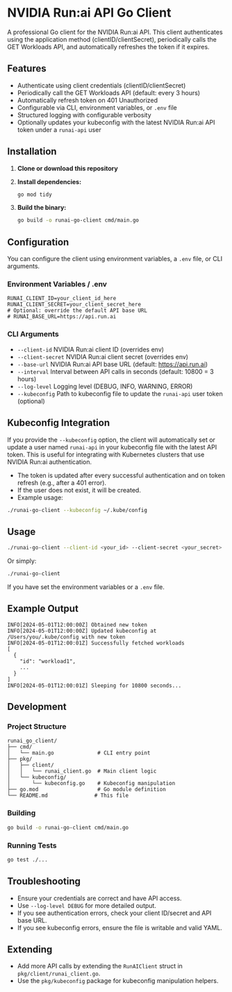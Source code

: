 # NVIDIA Run:ai API Go Client

A professional Go client for the NVIDIA Run:ai API. This client authenticates using the application method (clientID/clientSecret), periodically calls the GET Workloads API, and automatically refreshes the token if it expires.

## Features
- Authenticate using client credentials (clientID/clientSecret)
- Periodically call the GET Workloads API (default: every 3 hours)
- Automatically refresh token on 401 Unauthorized
- Configurable via CLI, environment variables, or `.env` file
- Structured logging with configurable verbosity
- Optionally updates your kubeconfig with the latest NVIDIA Run:ai API token under a `runai-api` user

## Installation

1. **Clone or download this repository**

2. **Install dependencies:**

   ```bash
   go mod tidy
   ```

3. **Build the binary:**

   ```bash
   go build -o runai-go-client cmd/main.go
   ```

## Configuration

You can configure the client using environment variables, a `.env` file, or CLI arguments.

### Environment Variables / .env

```
RUNAI_CLIENT_ID=your_client_id_here
RUNAI_CLIENT_SECRET=your_client_secret_here
# Optional: override the default API base URL
# RUNAI_BASE_URL=https://api.run.ai
```

### CLI Arguments

- `--client-id`         NVIDIA Run:ai client ID (overrides env)
- `--client-secret`     NVIDIA Run:ai client secret (overrides env)
- `--base-url`          NVIDIA Run:ai API base URL (default: https://api.run.ai)
- `--interval`          Interval between API calls in seconds (default: 10800 = 3 hours)
- `--log-level`         Logging level (DEBUG, INFO, WARNING, ERROR)
- `--kubeconfig`        Path to kubeconfig file to update the `runai-api` user token (optional)

## Kubeconfig Integration

If you provide the `--kubeconfig` option, the client will automatically set or update a user named `runai-api` in your kubeconfig file with the latest API token. This is useful for integrating with Kubernetes clusters that use NVIDIA Run:ai authentication.

- The token is updated after every successful authentication and on token refresh (e.g., after a 401 error).
- If the user does not exist, it will be created.
- Example usage:

```bash
./runai-go-client --kubeconfig ~/.kube/config
```

## Usage

```bash
./runai-go-client --client-id <your_id> --client-secret <your_secret>
```

Or simply:

```bash
./runai-go-client
```

If you have set the environment variables or a `.env` file.

## Example Output

```
INFO[2024-05-01T12:00:00Z] Obtained new token
INFO[2024-05-01T12:00:00Z] Updated kubeconfig at /Users/you/.kube/config with new token
INFO[2024-05-01T12:00:01Z] Successfully fetched workloads
[
  {
    "id": "workload1",
    ...
  }
]
INFO[2024-05-01T12:00:01Z] Sleeping for 10800 seconds...
```

## Development

### Project Structure

```
runai_go_client/
├── cmd/
│   └── main.go              # CLI entry point
├── pkg/
│   ├── client/
│   │   └── runai_client.go  # Main client logic
│   └── kubeconfig/
│       └── kubeconfig.go    # Kubeconfig manipulation
├── go.mod                   # Go module definition
└── README.md               # This file
```

### Building

```bash
go build -o runai-go-client cmd/main.go
```

### Running Tests

```bash
go test ./...
```

## Troubleshooting
- Ensure your credentials are correct and have API access.
- Use `--log-level DEBUG` for more detailed output.
- If you see authentication errors, check your client ID/secret and API base URL.
- If you see kubeconfig errors, ensure the file is writable and valid YAML.

## Extending
- Add more API calls by extending the `RunAIClient` struct in `pkg/client/runai_client.go`.
- Use the `pkg/kubeconfig` package for kubeconfig manipulation helpers.

